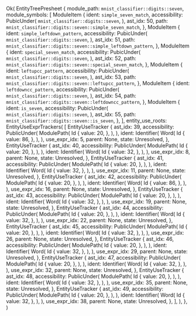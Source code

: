 Ok(
    EntityTreePresheet {
        module_path: `mnist_classifier::digits::seven`,
        module_symbols: [
            ModuleItem {
                ident: `simple_seven_match`,
                accessibility: PubicUnder(
                    `mnist_classifier::digits::seven`,
                ),
                ast_idx: 50,
                path: `mnist_classifier::digits::seven::simple_seven_match`,
            },
            ModuleItem {
                ident: `simple_leftdown_pattern`,
                accessibility: PubicUnder(
                    `mnist_classifier::digits::seven`,
                ),
                ast_idx: 51,
                path: `mnist_classifier::digits::seven::simple_leftdown_pattern`,
            },
            ModuleItem {
                ident: `special_seven_match`,
                accessibility: PubicUnder(
                    `mnist_classifier::digits::seven`,
                ),
                ast_idx: 52,
                path: `mnist_classifier::digits::seven::special_seven_match`,
            },
            ModuleItem {
                ident: `leftupcc_pattern`,
                accessibility: PubicUnder(
                    `mnist_classifier::digits::seven`,
                ),
                ast_idx: 53,
                path: `mnist_classifier::digits::seven::leftupcc_pattern`,
            },
            ModuleItem {
                ident: `leftdowncc_pattern`,
                accessibility: PubicUnder(
                    `mnist_classifier::digits::seven`,
                ),
                ast_idx: 54,
                path: `mnist_classifier::digits::seven::leftdowncc_pattern`,
            },
            ModuleItem {
                ident: `is_seven`,
                accessibility: PubicUnder(
                    `mnist_classifier::digits::seven`,
                ),
                ast_idx: 55,
                path: `mnist_classifier::digits::seven::is_seven`,
            },
        ],
        entity_use_roots: EntityUseExprTrackers(
            [
                EntityUseTracker {
                    ast_idx: 39,
                    accessibility: PublicUnder(
                        ModulePath(
                            Id {
                                value: 20,
                            },
                        ),
                    ),
                    ident: Identifier(
                        Word(
                            Id {
                                value: 86,
                            },
                        ),
                    ),
                    use_expr_idx: 5,
                    parent: None,
                    state: Unresolved,
                },
                EntityUseTracker {
                    ast_idx: 40,
                    accessibility: PublicUnder(
                        ModulePath(
                            Id {
                                value: 20,
                            },
                        ),
                    ),
                    ident: Identifier(
                        Word(
                            Id {
                                value: 32,
                            },
                        ),
                    ),
                    use_expr_idx: 8,
                    parent: None,
                    state: Unresolved,
                },
                EntityUseTracker {
                    ast_idx: 41,
                    accessibility: PublicUnder(
                        ModulePath(
                            Id {
                                value: 20,
                            },
                        ),
                    ),
                    ident: Identifier(
                        Word(
                            Id {
                                value: 32,
                            },
                        ),
                    ),
                    use_expr_idx: 11,
                    parent: None,
                    state: Unresolved,
                },
                EntityUseTracker {
                    ast_idx: 42,
                    accessibility: PublicUnder(
                        ModulePath(
                            Id {
                                value: 20,
                            },
                        ),
                    ),
                    ident: Identifier(
                        Word(
                            Id {
                                value: 86,
                            },
                        ),
                    ),
                    use_expr_idx: 16,
                    parent: None,
                    state: Unresolved,
                },
                EntityUseTracker {
                    ast_idx: 43,
                    accessibility: PublicUnder(
                        ModulePath(
                            Id {
                                value: 20,
                            },
                        ),
                    ),
                    ident: Identifier(
                        Word(
                            Id {
                                value: 32,
                            },
                        ),
                    ),
                    use_expr_idx: 19,
                    parent: None,
                    state: Unresolved,
                },
                EntityUseTracker {
                    ast_idx: 44,
                    accessibility: PublicUnder(
                        ModulePath(
                            Id {
                                value: 20,
                            },
                        ),
                    ),
                    ident: Identifier(
                        Word(
                            Id {
                                value: 32,
                            },
                        ),
                    ),
                    use_expr_idx: 22,
                    parent: None,
                    state: Unresolved,
                },
                EntityUseTracker {
                    ast_idx: 45,
                    accessibility: PublicUnder(
                        ModulePath(
                            Id {
                                value: 20,
                            },
                        ),
                    ),
                    ident: Identifier(
                        Word(
                            Id {
                                value: 32,
                            },
                        ),
                    ),
                    use_expr_idx: 26,
                    parent: None,
                    state: Unresolved,
                },
                EntityUseTracker {
                    ast_idx: 46,
                    accessibility: PublicUnder(
                        ModulePath(
                            Id {
                                value: 20,
                            },
                        ),
                    ),
                    ident: Identifier(
                        Word(
                            Id {
                                value: 32,
                            },
                        ),
                    ),
                    use_expr_idx: 29,
                    parent: None,
                    state: Unresolved,
                },
                EntityUseTracker {
                    ast_idx: 47,
                    accessibility: PublicUnder(
                        ModulePath(
                            Id {
                                value: 20,
                            },
                        ),
                    ),
                    ident: Identifier(
                        Word(
                            Id {
                                value: 32,
                            },
                        ),
                    ),
                    use_expr_idx: 32,
                    parent: None,
                    state: Unresolved,
                },
                EntityUseTracker {
                    ast_idx: 48,
                    accessibility: PublicUnder(
                        ModulePath(
                            Id {
                                value: 20,
                            },
                        ),
                    ),
                    ident: Identifier(
                        Word(
                            Id {
                                value: 32,
                            },
                        ),
                    ),
                    use_expr_idx: 35,
                    parent: None,
                    state: Unresolved,
                },
                EntityUseTracker {
                    ast_idx: 49,
                    accessibility: PublicUnder(
                        ModulePath(
                            Id {
                                value: 20,
                            },
                        ),
                    ),
                    ident: Identifier(
                        Word(
                            Id {
                                value: 32,
                            },
                        ),
                    ),
                    use_expr_idx: 38,
                    parent: None,
                    state: Unresolved,
                },
            ],
        ),
    },
)